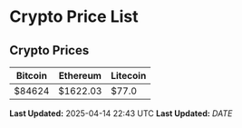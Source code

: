 # Crypto Price List

## Crypto Prices
| Bitcoin | Ethereum | Litecoin |
| ------- | -------- | -------- |
| $84624 | $1622.03 | $77.0 |
**Last Updated:** 2025-04-14 22:43 UTC
**Last Updated:** $DATE$
